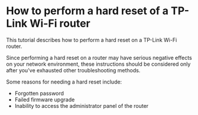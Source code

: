 # How to perform a hard reset of a TP-Link Wi-Fi router
This tutorial describes how to perform a hard reset on a TP-Link Wi-Fi router. 

Since performing a hard reset on a router may have serious negative effects on your network environment, these instructions should be considered only after you've exhausted other troubleshooting methods. 

Some reasons for needing a hard reset include:
- Forgotten password
- Failed firmware upgrade
- Inability to access the administrator panel of the router